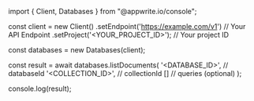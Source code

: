 import { Client, Databases } from "@appwrite.io/console";

const client = new Client()
    .setEndpoint('https://example.com/v1') // Your API Endpoint
    .setProject('<YOUR_PROJECT_ID>'); // Your project ID

const databases = new Databases(client);

const result = await databases.listDocuments(
    '<DATABASE_ID>', // databaseId
    '<COLLECTION_ID>', // collectionId
    [] // queries (optional)
);

console.log(result);
